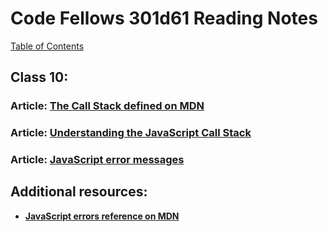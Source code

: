 # Code Fellows 301d61 Reading Notes

[Table of Contents](https://penjoe.github.io/301-reading-notes/)

## **Class 10:**

### **Article:** [**The Call Stack defined on MDN**](https://developer.mozilla.org/en-US/docs/Glossary/Call_stack)

### **Article:** [**Understanding the JavaScript Call Stack**](https://www.freecodecamp.org/news/understanding-the-javascript-call-stack-861e41ae61d4/)

### **Article:** [**JavaScript error messages**](https://codeburst.io/javascript-error-messages-debugging-d23f84f0ae7c)

## **Additional resources:**
- [**JavaScript errors reference on MDN**](https://developer.mozilla.org/en-US/docs/Web/JavaScript/Reference/Errors)